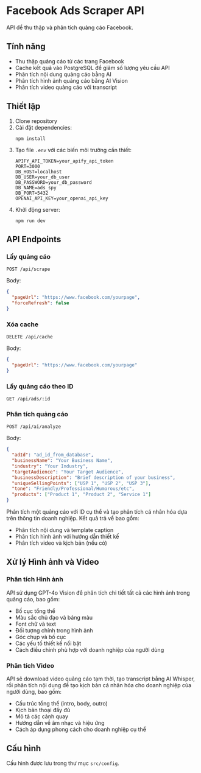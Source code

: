 # Facebook Ads Scraper API

API để thu thập và phân tích quảng cáo Facebook.

## Tính năng

- Thu thập quảng cáo từ các trang Facebook
- Cache kết quả vào PostgreSQL để giảm số lượng yêu cầu API
- Phân tích nội dung quảng cáo bằng AI
- Phân tích hình ảnh quảng cáo bằng AI Vision
- Phân tích video quảng cáo với transcript

## Thiết lập

1. Clone repository
2. Cài đặt dependencies:
   ```
   npm install
   ```
3. Tạo file `.env` với các biến môi trường cần thiết:
   ```
   APIFY_API_TOKEN=your_apify_api_token
   PORT=3000
   DB_HOST=localhost
   DB_USER=your_db_user
   DB_PASSWORD=your_db_password
   DB_NAME=ads_spy
   DB_PORT=5432
   OPENAI_API_KEY=your_openai_api_key
   ```
4. Khởi động server:
   ```
   npm run dev
   ```

## API Endpoints

### Lấy quảng cáo

```
POST /api/scrape
```

Body:
```json
{
  "pageUrl": "https://www.facebook.com/yourpage",
  "forceRefresh": false
}
```

### Xóa cache

```
DELETE /api/cache
```

Body:
```json
{
  "pageUrl": "https://www.facebook.com/yourpage"
}
```

### Lấy quảng cáo theo ID

```
GET /api/ads/:id
```

### Phân tích quảng cáo

```
POST /api/ai/analyze
```

Body:
```json
{
  "adId": "ad_id_from_database",
  "businessName": "Your Business Name",
  "industry": "Your Industry",
  "targetAudience": "Your Target Audience",
  "businessDescription": "Brief description of your business",
  "uniqueSellingPoints": ["USP 1", "USP 2", "USP 3"],
  "tone": "Friendly/Professional/Humorous/etc",
  "products": ["Product 1", "Product 2", "Service 1"]
}
```

Phân tích một quảng cáo với ID cụ thể và tạo phân tích cá nhân hóa dựa trên thông tin doanh nghiệp. Kết quả trả về bao gồm:
- Phân tích nội dung và template caption
- Phân tích hình ảnh với hướng dẫn thiết kế
- Phân tích video và kịch bản (nếu có)

## Xử lý Hình ảnh và Video

### Phân tích Hình ảnh

API sử dụng GPT-4o Vision để phân tích chi tiết tất cả các hình ảnh trong quảng cáo, bao gồm:
- Bố cục tổng thể
- Màu sắc chủ đạo và bảng màu
- Font chữ và text
- Đối tượng chính trong hình ảnh
- Góc chụp và bố cục
- Các yếu tố thiết kế nổi bật
- Cách điều chỉnh phù hợp với doanh nghiệp của người dùng

### Phân tích Video

API sẽ download video quảng cáo tạm thời, tạo transcript bằng AI Whisper, rồi phân tích nội dung để tạo kịch bản cá nhân hóa cho doanh nghiệp của người dùng, bao gồm:
- Cấu trúc tổng thể (intro, body, outro)
- Kịch bản thoại đầy đủ
- Mô tả các cảnh quay
- Hướng dẫn về âm nhạc và hiệu ứng
- Cách áp dụng phong cách cho doanh nghiệp cụ thể

## Cấu hình

Cấu hình được lưu trong thư mục `src/config`. 